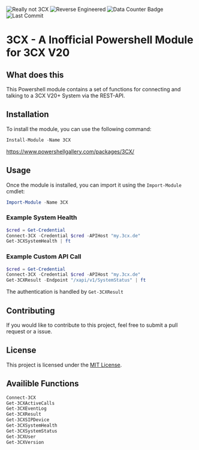 ![Really not 3CX](https://img.shields.io/badge/Not%20Official-Not%203CX-red)
![Reverse Engineered](https://img.shields.io/badge/Reverse%20Engineered-yellow)
![Data Counter Badge](https://img.shields.io/github/search/xasz/3cx/data?label=Data%20Counter%20%28Test%29)
![Last Commit](https://img.shields.io/github/last-commit/xasz/3cx)

# 3CX - A Inofficial Powershell Module for 3CX V20

## What does this

This Powershell module contains a set of functions for connecting and talking to a 3CX V20+ System via the REST-API.

## Installation

To install the module, you can use the following command:

```powershell
Install-Module -Name 3CX
```

https://www.powershellgallery.com/packages/3CX/

## Usage

Once the module is installed, you can import it using the `Import-Module` cmdlet:

```powershell
Import-Module -Name 3CX
```

### Example System Health

```powershell
$cred = Get-Credential
Connect-3CX -Credential $cred -APIHost "my.3cx.de"
Get-3CXSystemHealth | ft
```

### Example Custom API Call

```powershell
$cred = Get-Credential
Connect-3CX -Credential $cred -APIHost "my.3cx.de"
Get-3CXResult -Endpoint "/xapi/v1/SystemStatus" | ft
```

The authentication is handled by `Get-3CXResult`

## Contributing

If you would like to contribute to this project, feel free to submit a pull request or a issue.

## License

This project is licensed under the [MIT License](LICENSE).

## Availible Functions

```powershell
Connect-3CX
Get-3CXActiveCalls
Get-3CXEventLog
Get-3CXResult
Get-3CXSIPDevice
Get-3CXSystemHealth
Get-3CXSystemStatus
Get-3CXUser
Get-3CXVersion
```

